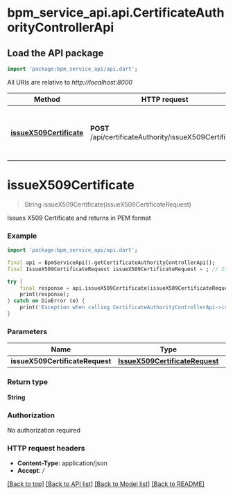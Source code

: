# bpm_service_api.api.CertificateAuthorityControllerApi

## Load the API package
```dart
import 'package:bpm_service_api/api.dart';
```

All URIs are relative to *http://localhost:8000*

Method | HTTP request | Description
------------- | ------------- | -------------
[**issueX509Certificate**](CertificateAuthorityControllerApi.md#issuex509certificate) | **POST** /api/certificateAuthority/issueX509Certificate | Issues X509 Certificate and returns in PEM format


# **issueX509Certificate**
> String issueX509Certificate(issueX509CertificateRequest)

Issues X509 Certificate and returns in PEM format

### Example 
```dart
import 'package:bpm_service_api/api.dart';

final api = BpmServiceApi().getCertificateAuthorityControllerApi();
final IssueX509CertificateRequest issueX509CertificateRequest = ; // IssueX509CertificateRequest | issueX509CertificateRequest

try { 
    final response = api.issueX509Certificate(issueX509CertificateRequest);
    print(response);
} catch on DioError (e) {
    print('Exception when calling CertificateAuthorityControllerApi->issueX509Certificate: $e\n');
}
```

### Parameters

Name | Type | Description  | Notes
------------- | ------------- | ------------- | -------------
 **issueX509CertificateRequest** | [**IssueX509CertificateRequest**](IssueX509CertificateRequest.md)| issueX509CertificateRequest | 

### Return type

**String**

### Authorization

No authorization required

### HTTP request headers

 - **Content-Type**: application/json
 - **Accept**: */*

[[Back to top]](#) [[Back to API list]](../README.md#documentation-for-api-endpoints) [[Back to Model list]](../README.md#documentation-for-models) [[Back to README]](../README.md)

